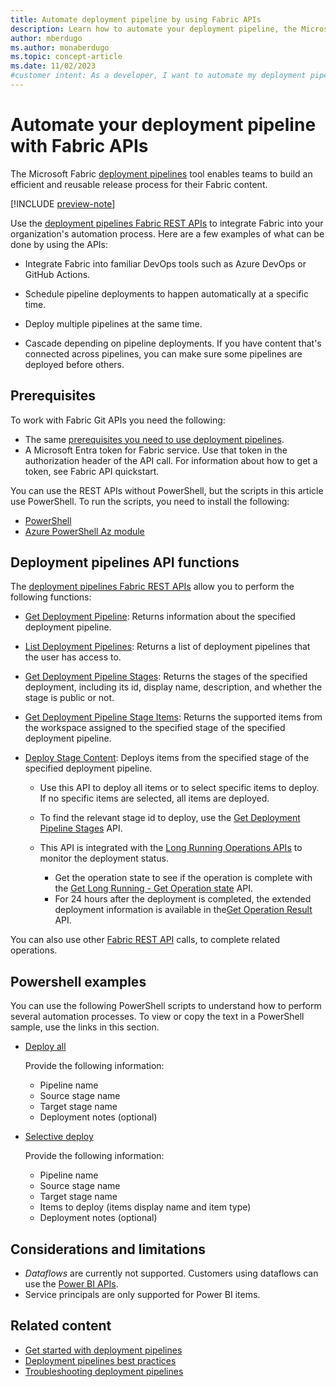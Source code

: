 ```yaml
---
title: Automate deployment pipeline by using Fabric APIs
description: Learn how to automate your deployment pipeline, the Microsoft Fabric Application lifecycle management (ALM) tool, by using Fabric APIs.
author: mberdugo
ms.author: monaberdugo
ms.topic: concept-article
ms.date: 11/02/2023
#customer intent: As a developer, I want to automate my deployment pipeline using Fabric APIs so that I can streamline the release process.
---
```


# Automate your deployment pipeline with Fabric APIs

The Microsoft Fabric [deployment pipelines](intro-to-deployment-pipelines.md) tool enables teams to build an efficient and reusable release process for their Fabric content.

[!INCLUDE [preview-note](../../includes/feature-preview-note.md)]

Use the [deployment pipelines Fabric REST APIs](/rest/api/power-bi/pipelines) to integrate Fabric into your organization's automation process. Here are a few examples of what can be done by using the APIs:

* Integrate Fabric into familiar DevOps tools such as Azure DevOps or GitHub Actions.

* Schedule pipeline deployments to happen automatically at a specific time.

* Deploy multiple pipelines at the same time.

* Cascade depending on pipeline deployments. If you have content that's connected across pipelines, you can make sure some pipelines are deployed before others.

## Prerequisites

To work with Fabric Git APIs you need the following:

* The same [prerequisites you need to use deployment pipelines](./get-started-with-deployment-pipelines.md#prerequisites).
* A Microsoft Entra token for Fabric service. Use that token in the authorization header of the API call. For information about how to get a token, see Fabric API quickstart.

You can use the REST APIs without PowerShell, but the scripts in this article use PowerShell. To run the scripts, you need to install the following:

* [PowerShell](/powershell/scripting/install/installing-powershell)
* [Azure PowerShell Az module](/powershell/azure/install-azure-powershell)

## Deployment pipelines API functions

The [deployment pipelines Fabric REST APIs](/rest/api/fabric/core/deployment-pipelines) allow you to perform the following functions:

* [Get Deployment Pipeline](/rest/api/fabric/core/deployment-pipelines/get-deployment-pipeline): Returns information about the specified deployment pipeline.
* [List Deployment Pipelines](/rest/api/fabric/core/deployment-pipelines/list-deployment-pipelines): Returns a list of deployment pipelines that the user has access to.
* [Get Deployment Pipeline Stages](/rest/api/fabric/core/deployment-pipelines/get-deployment-pipeline-stages): Returns the stages of the specified deployment, including its id, display name, description, and whether the stage is public or not.
* [Get Deployment Pipeline Stage Items](/rest/api/fabric/core/deployment-pipelines/get-deployment-pipeline-stage-items): Returns the supported items from the workspace assigned to the specified stage of the specified deployment pipeline.
* [Deploy Stage Content](/rest/api/fabric/core/deployment-pipelines/deploy-stage-content): Deploys items from the specified stage of the specified deployment pipeline.

  * Use this API to deploy all items or to select specific items to deploy. If no specific items are selected, all items are deployed.
  * To find the relevant stage id to deploy, use the [Get Deployment Pipeline Stages](/rest/api/fabric/core/deployment-pipelines/get-deployment-pipeline-stages) API.
  * This API is integrated with the [Long Running Operations APIs](/rest/api/fabric/core/long-running-operations) to monitor the deployment status.

    * Get the operation state to see if the operation is complete with the [Get Long Running  - Get Operation state](/rest/api/fabric/core/long-running-operations/get-operation-state) API.
    * For 24 hours after the deployment is completed, the extended deployment information is available in the[Get Operation Result](/rest/api/fabric/core/long-running-operations/get-operation-result) API.

You can also use other [Fabric REST API](/rest/api/fabric/) calls, to complete related operations.

## Powershell examples

You can use the following PowerShell scripts to understand how to perform several automation processes. To view or copy the text in a PowerShell sample, use the links in this section.

* [Deploy all](https://microsofteur-my.sharepoint.com/:u:/g/personal/lialezra_microsoft_com/EelWAzYXIkxGgQChiuqE7PYBRYRlFL8mCV93Wx0CsjBTyA?e=h8S89e)

  Provide the following information:

  * Pipeline name
  * Source stage name
  * Target stage name
  * Deployment notes (optional)

* [Selective deploy](https://microsofteur-my.sharepoint.com/:u:/g/personal/lialezra_microsoft_com/EdZ4KzPPEMxGk0abRZ-0uuQBv7O73CSJo0YGgdBJcRiQ8Q?e=MKpMFy)

  Provide the following information:

  * Pipeline name
  * Source stage name
  * Target stage name
  * Items to deploy (items display name and item type)
  * Deployment notes (optional)

## Considerations and limitations

* *Dataflows* are currently not supported. Customers using dataflows can use the [Power BI APIs](./pipeline-automation.md).
* Service principals are only supported for Power BI items.

## Related content

* [Get started with deployment pipelines](get-started-with-deployment-pipelines.md)
* [Deployment pipelines best practices](../best-practices-cicd.md)
* [Troubleshooting deployment pipelines](../troubleshoot-cicd.md)
